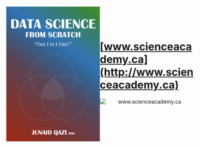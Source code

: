 <a href='http://www.scienceacademy.ca'>
<p align="center">
  <img src="Book_Cover.jpeg" width="250" align="left">
</p>
 </a>
<br><br><br>

# [www.scienceacademy.ca](http://www.scienceacademy.ca)

<p align="center">
  <img src="Logo_SA.png" width="250" align="left" title="www.scienceacademy.ca">
</p>
<br><br><br>


